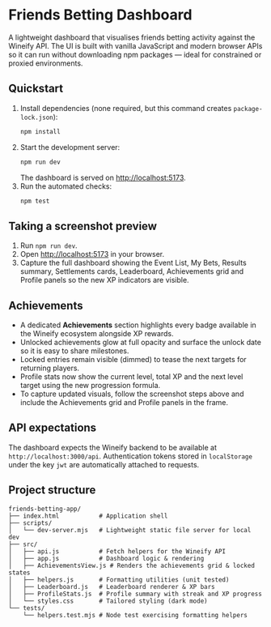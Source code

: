 # Friends Betting Dashboard

A lightweight dashboard that visualises friends betting activity against the Wineify API. The UI is built with vanilla JavaScript and modern browser APIs so it can run without downloading npm packages — ideal for constrained or proxied environments.

## Quickstart

1. Install dependencies (none required, but this command creates `package-lock.json`):
   ```bash
   npm install
   ```
2. Start the development server:
   ```bash
   npm run dev
   ```
   The dashboard is served on [http://localhost:5173](http://localhost:5173).
3. Run the automated checks:
   ```bash
   npm test
   ```

## Taking a screenshot preview

1. Run `npm run dev`.
2. Open [http://localhost:5173](http://localhost:5173) in your browser.
3. Capture the full dashboard showing the Event List, My Bets, Results summary, Settlements cards, Leaderboard, Achievements grid and Profile panels so the new XP indicators are visible.

## Achievements

- A dedicated **Achievements** section highlights every badge available in the Wineify ecosystem alongside XP rewards.
- Unlocked achievements glow at full opacity and surface the unlock date so it is easy to share milestones.
- Locked entries remain visible (dimmed) to tease the next targets for returning players.
- Profile stats now show the current level, total XP and the next level target using the new progression formula.
- To capture updated visuals, follow the screenshot steps above and include the Achievements grid and Profile panels in the frame.

## API expectations

The dashboard expects the Wineify backend to be available at `http://localhost:3000/api`. Authentication tokens stored in `localStorage` under the key `jwt` are automatically attached to requests.

## Project structure

```
friends-betting-app/
├── index.html           # Application shell
├── scripts/
│   └── dev-server.mjs   # Lightweight static file server for local dev
├── src/
│   ├── api.js           # Fetch helpers for the Wineify API
│   ├── app.js           # Dashboard logic & rendering
│   ├── AchievementsView.js # Renders the achievements grid & locked states
│   ├── helpers.js       # Formatting utilities (unit tested)
│   ├── Leaderboard.js   # Leaderboard renderer & XP bars
│   ├── ProfileStats.js  # Profile summary with streak and XP progress
│   └── styles.css       # Tailored styling (dark mode)
└── tests/
    └── helpers.test.mjs # Node test exercising formatting helpers
```

